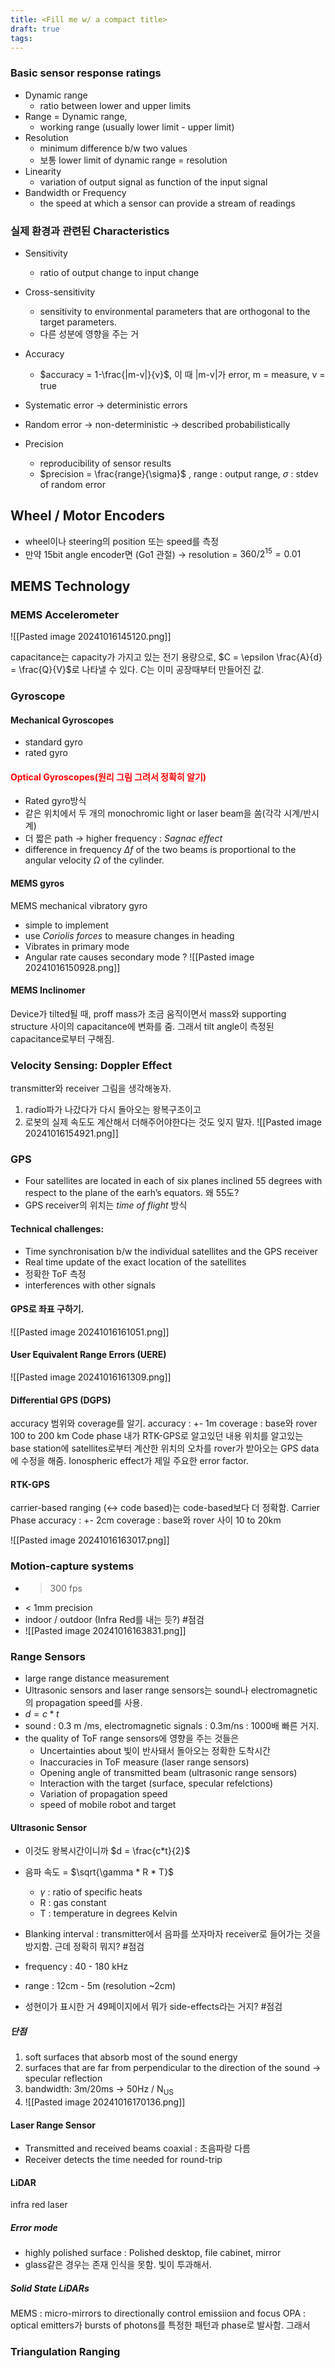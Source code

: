```yaml
---
title: <Fill me w/ a compact title>
draft: true
tags:
---
```

### Basic sensor response ratings
- Dynamic range
	- ratio between lower and upper limits
- Range = Dynamic range,
	- working range (usually lower limit - upper limit)
- Resolution
	- minimum difference b/w two values 
	- 보통 lower limit of dynamic range = resolution
- Linearity
	- variation of output signal as function of the input signal
- Bandwidth or Frequency
	- the speed at which a sensor can provide a stream of readings

### 실제 환경과 관련된 Characteristics
- Sensitivity
	- ratio of output change to input change
- Cross-sensitivity
	- sensitivity to environmental parameters that are orthogonal to the target parameters.
	- 다른 성분에 영향을 주는 거
- Accuracy
	- $accuracy = 1-\frac{|m-v|}{v}$, 이 때 |m-v|가 error, m = measure, v = true

- Systematic error → deterministic errors
- Random error → non-deterministic → described probabilistically
- Precision
	- reproducibility of sensor results 
	- $precision = \frac{range}{\sigma}$ , range : output range, $\sigma$ : stdev  of random error


## Wheel / Motor Encoders
- wheel이나 steering의 position 또는 speed를 측정
- 만약 15bit angle encoder면 (Go1 관절) → resolution = $360 / 2^{15} = 0.01$

## MEMS Technology
### MEMS Accelerometer
![[Pasted image 20241016145120.png]]

capacitance는  capacity가 가지고 있는 전기 용량으로, $C = \epsilon \frac{A}{d} = \frac{Q}{V}$로 나타낼 수 있다. C는 이미 공장때부터 만들어진 값.
### Gyroscope
#### Mechanical Gyroscopes
- standard gyro
- rated gyro
#### <span style="color:red">Optical Gyroscopes(원리 그림 그려서 정확히 알기)</span>
- Rated gyro방식
- 같은 위치에서 두 개의 monochromic light or laser beam을 쏨(각각 시계/반시계)
- 더 짧은 path → higher frequency : *Sagnac effect*
- difference in frequency $\Delta f$ of the two beams is proportional to the angular velocity $\Omega$ of the cylinder.

#### MEMS gyros
MEMS mechanical vibratory gyro
- simple to implement
- use *Coriolis forces* to measure changes in heading
- Vibrates in primary mode
- Angular rate causes secondary mode ?
![[Pasted image 20241016150928.png]]

#### MEMS Inclinomer
Device가 tilted될 때,  proff mass가 조금 움직이면서 mass와 supporting structure 사이의 capacitance에 변화를 줌. 그래서 tilt angle이 측정된 capacitance로부터 구해짐.

### Velocity Sensing: Doppler Effect
transmitter와 receiver 그림을 생각해놓자. 
1. radio파가 나갔다가 다시 돌아오는 왕복구조이고
2. 로봇의 실제 속도도 계산해서 더해주어야한다는 것도 잊지 말자.
![[Pasted image 20241016154921.png]]

### GPS
- Four satellites are located in each of six planes inclined 55 degrees with respect to the plane of the earh’s equators. 왜 55도?
- GPS receiver의 위치는 *time of flight* 방식

#### Technical challenges:
- Time synchronisation b/w the individual satellites and the GPS receiver
- Real time update of the exact location of the satellites
- 정확한 ToF 측정
- interferences with other signals

#### GPS로 좌표 구하기.

![[Pasted image 20241016161051.png]]
#### User Equivalent Range Errors (UERE)
![[Pasted image 20241016161309.png]]

#### Differential GPS (DGPS)
accuracy 범위와 coverage를 알기.
accuracy : +- 1m
coverage : base와 rover 100 to 200 km
Code phase
내가 RTK-GPS로 알고있던 내용
위치를 알고있는 base station에 satellites로부터 계산한 위치의 오차를 rover가 받아오는 GPS data에 수정을 해줌.
Ionospheric effect가 제일 주요한 error factor. 

#### RTK-GPS
carrier-based ranging (←> code based)는 code-based보다 더 정확함.
Carrier Phase
accuracy : +- 2cm
coverage :  base와 rover 사이 10 to 20km

![[Pasted image 20241016163017.png]]

### Motion-capture systems
- > 300 fps
- < 1mm precision
- indoor / outdoor (Infra Red를 내는 듯?) #점검
- ![[Pasted image 20241016163831.png]]


### Range Sensors
- large range distance measurement
- Ultrasonic sensors and laser range sensors는 sound나 electromagnetic의 propagation speed를 사용.
- $d = c * t$
- sound : 0.3 m  /ms, electromagnetic signals : 0.3m/ns : 1000배 빠른 거지.
- the quality of ToF range sensors에 영향을 주는 것들은
	- Uncertainties about 빛이 반사돼서 돌아오는 정확한 도착시간
	- Inaccuracies in ToF measure (laser range sensors)
	- Opening angle of transmitted beam (ultrasonic range sensors)
	- Interaction with the target (surface, specular refelctions)
	- Variation of propagation speed
	- speed of mobile robot and target

#### Ultrasonic Sensor
- 이것도 왕복시간이니까 $d = \frac{c*t}{2}$ 
- 음파 속도 = $\sqrt{\gamma * R * T}$ 
	- $\gamma$ : ratio of specific heats
	- R : gas constant
	- T : temperature in degrees Kelvin

- Blanking interval : transmitter에서 음파를 쏘자마자 receiver로 들어가는 것을 방지함.  근데 정확히 뭐지? #점검

- frequency  : 40 - 180 kHz
- range : 12cm - 5m (resolution ~2cm)
- 성현이가 표시한 거 49페이지에서 뭐가 side-effects라는 거지? #점검
##### 단점
1. soft surfaces that absorb most of the sound energy
2. surfaces that are far from perpendicular to the direction of the sound → specular reflection
3. bandwidth: 3m/20ms → 50Hz / $\mathrm{N_{US}}$ 
4. ![[Pasted image 20241016170136.png]]

#### Laser Range Sensor
- Transmitted and received beams coaxial : 초음파랑 다름
- Receiver detects the time needed for round-trip


#### LiDAR 
infra red laser
##### Error mode
- highly polished surface : Polished desktop, file cabinet, mirror
- glass같은 경우는 존재 인식을 못함. 빛이 투과해서.

##### Solid State LiDARs
MEMS : micro-mirrors to directionally control emissiion and focus
OPA : optical emitters가 bursts of photons를 특정한 패턴과 phase로 발사함. 그래서 


### Triangulation Ranging
